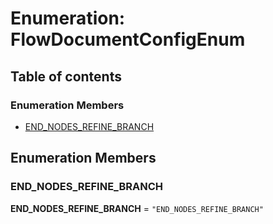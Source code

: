 # Enumeration: FlowDocumentConfigEnum

## Table of contents

### Enumeration Members

* [END\_NODES\_REFINE\_BRANCH](/auto-docs/fixed-layout-editor/enums/FlowDocumentConfigEnum.md#end_nodes_refine_branch)

## Enumeration Members

### END\_NODES\_REFINE\_BRANCH

**END\_NODES\_REFINE\_BRANCH** = `"END_NODES_REFINE_BRANCH"`
